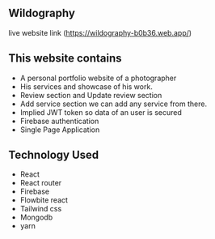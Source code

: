 ## Wildography 

live website link (https://wildography-b0b36.web.app/)

## This website contains
* A personal portfolio website of a photographer
* His services and showcase of his work.
* Review section and Update review section
* Add service section we can add any service from there.
* Implied JWT token so data of an user is secured
* Firebase authentication 
* Single Page Application

## Technology Used
* React
* React router
* Firebase
* Flowbite react
* Tailwind css
* Mongodb
* yarn
